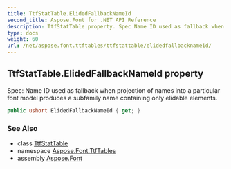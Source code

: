 ```yaml
---
title: TtfStatTable.ElidedFallbackNameId
second_title: Aspose.Font for .NET API Reference
description: TtfStatTable property. Spec Name ID used as fallback when projection of names into a particular font model produces a subfamily name containing only elidable elements
type: docs
weight: 60
url: /net/aspose.font.ttftables/ttfstattable/elidedfallbacknameid/
---
```

## TtfStatTable.ElidedFallbackNameId property

Spec: Name ID used as fallback when projection of names into a particular font model produces a subfamily name containing only elidable elements.

```csharp
public ushort ElidedFallbackNameId { get; }
```

### See Also

* class [TtfStatTable](../)
* namespace [Aspose.Font.TtfTables](../../ttfstattable/)
* assembly [Aspose.Font](../../../)


